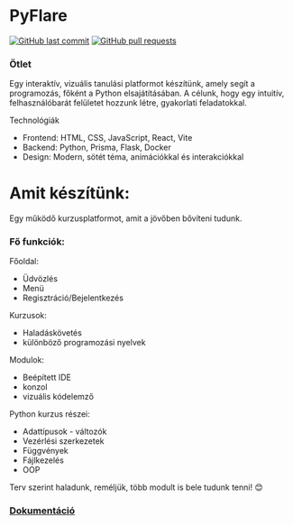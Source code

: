 
# PyFlare

[![GitHub last commit](https://img.shields.io/github/last-commit/ducthepuc/PyFlare)](https://img.shields.io/github/last-commit/ducthepuc/PyFlare)
[![GitHub pull requests](https://img.shields.io/github/issues-pr/ducthepuc/PyFlare)](https://img.shields.io/github/issues-pr/ducthepuc/PyFlare)

### Ötlet

Egy interaktív, vizuális tanulási platformot készítünk, amely segít a programozás, főként a Python elsajátításában. A célunk, hogy egy intuitív, felhasználóbarát felületet hozzunk létre, gyakorlati feladatokkal.

Technológiák
- Frontend: HTML, CSS, JavaScript, React, Vite
- Backend: Python, Prisma, Flask, Docker
- Design: Modern, sötét téma, animációkkal és interakciókkal

# Amit készítünk:

Egy működő kurzusplatformot, amit a jövőben bővíteni tudunk.

### Fő funkciók:

Főoldal: 
- Üdvözlés
- Menü
- Regisztráció/Bejelentkezés

Kurzusok: 
- Haladáskövetés
- különböző programozási nyelvek

Modulok: 
- Beépített IDE
- konzol
- vizuális kódelemző

Python kurzus részei:
- Adattípusok - változók
- Vezérlési szerkezetek
- Függvények
- Fájlkezelés
- OOP

Terv szerint haladunk, reméljük, több modult is bele tudunk tenni! 😊

### [Dokumentáció](https://docs.google.com/document/d/1dVF7ME7Lu1kb8yrPVwq2rAwDCYW7z3v2hlMMp7ZngNY/edit?usp=sharing)
